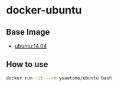 # docker-ubuntu

## Base Image

* [ubuntu:14.04](https://registry.hub.docker.com/u/library/ubuntu/)

## How to use

```bash
docker run -it --rm ysaotome/ubuntu bash
```
